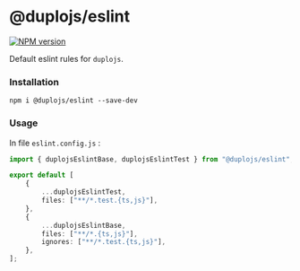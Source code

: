 # @duplojs/eslint
[![NPM version](https://img.shields.io/npm/v/@duplojs/eslint)](https://www.npmjs.com/package/@duplojs/eslint)

Default eslint rules for `duplojs`.

### Installation
```
npm i @duplojs/eslint --save-dev
```

### Usage
In file `eslint.config.js` :
```ts
import { duplojsEslintBase, duplojsEslintTest } from "@duplojs/eslint";

export default [
    {
        ...duplojsEslintTest,
        files: ["**/*.test.{ts,js}"],
    },
    {
        ...duplojsEslintBase,
        files: ["**/*.{ts,js}"],
        ignores: ["**/*.test.{ts,js}"],
    },
];
```
